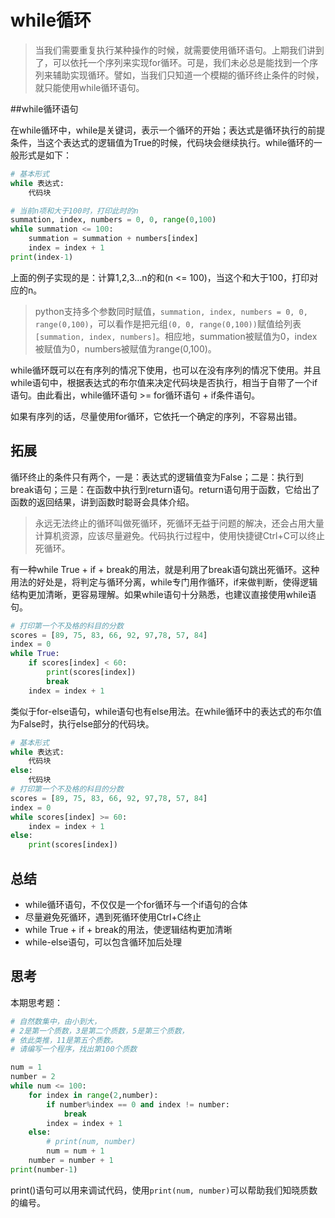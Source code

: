# while循环

> 当我们需要重复执行某种操作的时候，就需要使用循环语句。上期我们讲到了，可以依托一个序列来实现for循环。可是，我们未必总是能找到一个序列来辅助实现循环。譬如，当我们只知道一个模糊的循环终止条件的时候，就只能使用while循环语句。

##while循环语句

在while循环中，while是关键词，表示一个循环的开始；表达式是循环执行的前提条件，当这个表达式的逻辑值为True的时候，代码块会继续执行。while循环的一般形式是如下：

```python
# 基本形式
while 表达式:
    代码块

# 当前n项和大于100时，打印此时的n
summation, index, numbers = 0, 0, range(0,100)
while summation <= 100:
    summation = summation + numbers[index]
    index = index + 1
print(index-1)
```
上面的例子实现的是：计算1,2,3...n的和(n <= 100)，当这个和大于100，打印对应的n。

>python支持多个参数同时赋值，`summation, index, numbers = 0, 0, range(0,100)`，可以看作是把元组`(0, 0, range(0,100))`赋值给列表`[summation, index, numbers]`。相应地，summation被赋值为0，index被赋值为0，numbers被赋值为range(0,100)。

while循环既可以在有序列的情况下使用，也可以在没有序列的情况下使用。并且while语句中，根据表达式的布尔值来决定代码块是否执行，相当于自带了一个if语句。由此看出，while循环语句 >= for循环语句 + if条件语句。

如果有序列的话，尽量使用for循环，它依托一个确定的序列，不容易出错。

## 拓展

循环终止的条件只有两个，一是：表达式的逻辑值变为False；二是：执行到break语句；三是：在函数中执行到return语句。return语句用于函数，它给出了函数的返回结果，讲到函数时聪哥会具体介绍。

> 永远无法终止的循环叫做死循环，死循环无益于问题的解决，还会占用大量计算机资源，应该尽量避免。代码执行过程中，使用快捷键Ctrl+C可以终止死循环。

有一种while True + if + break的用法，就是利用了break语句跳出死循环。这种用法的好处是，将判定与循环分离，while专门用作循环，if来做判断，使得逻辑结构更加清晰，更容易理解。如果while语句十分熟悉，也建议直接使用while语句。

```python
# 打印第一个不及格的科目的分数
scores = [89, 75, 83, 66, 92, 97,78, 57, 84]
index = 0
while True:
    if scores[index] < 60:
        print(scores[index])
        break
    index = index + 1
```

类似于for-else语句，while语句也有else用法。在while循环中的表达式的布尔值为False时，执行else部分的代码块。

```python
# 基本形式
while 表达式:
    代码块
else:
    代码块
# 打印第一个不及格的科目的分数
scores = [89, 75, 83, 66, 92, 97,78, 57, 84]
index = 0
while scores[index] >= 60:
    index = index + 1
else:
    print(scores[index])
```

## 总结

* while循环语句，不仅仅是一个for循环与一个if语句的合体
* 尽量避免死循环，遇到死循环使用Ctrl+C终止
* while True + if + break的用法，使逻辑结构更加清晰
* while-else语句，可以包含循环加后处理

## 思考

本期思考题：

```python
# 自然数集中，由小到大，
# 2是第一个质数，3是第二个质数，5是第三个质数，
# 依此类推，11是第五个质数。
# 请编写一个程序，找出第100个质数

num = 1
number = 2
while num <= 100:
    for index in range(2,number):
        if number%index == 0 and index != number:
            break
        index = index + 1
    else:
        # print(num, number)
        num = num + 1
    number = number + 1
print(number-1)
```

print()语句可以用来调试代码，使用`print(num, number)`可以帮助我们知晓质数的编号。
